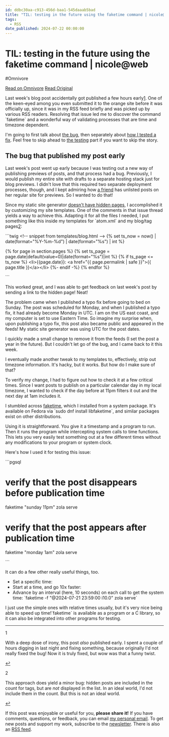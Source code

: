 ```yaml
---
id: ddbc30aa-c913-456d-baa1-545daaab5bad
title: "TIL: testing in the future using the faketime command | nicole@web"
tags:
  - RSS
date_published: 2024-07-22 00:00:00
---
```


# TIL: testing in the future using the faketime command | nicole@web
#Omnivore

[Read on Omnivore](https://omnivore.app/me/til-testing-in-the-future-using-the-faketime-command-nicole-web-190dae1e569)
[Read Original](https://ntietz.com/blog/til-testing-future-using-faketime/)



Last week&#39;s blog post accidentally got published a few hours early[1](#this-too). One of the keen-eyed among you even submitted it to the orange site before it was officially up, since it was in my RSS feed briefly and was picked up by various RSS readers. Resolving that issue led me to discover the command &#x60;faketime&#x60; and a wonderful way of validating processes that are time and timezone dependent.

I&#39;m going to first talk about [the bug](https:&#x2F;&#x2F;ntietz.com&#x2F;blog&#x2F;til-testing-future-using-faketime&#x2F;#bug), then separately about [how I tested a fix](https:&#x2F;&#x2F;ntietz.com&#x2F;blog&#x2F;til-testing-future-using-faketime&#x2F;#testing-future). Feel free to skip ahead to [the testing](https:&#x2F;&#x2F;ntietz.com&#x2F;blog&#x2F;til-testing-future-using-faketime&#x2F;#testing-future) part if you want to skip the story.

## The bug that published my post early

Last week&#39;s post went up early because I was testing out a new way of publishing previews of posts, and that process had a bug. Previously, I would publish my entire site with drafts to a separate hosting stack just for blog previews. I didn&#39;t love that this required two separate deployment processes, though, and I kept admiring how [a friend](https:&#x2F;&#x2F;erikarow.land&#x2F;) has unlisted posts on her regular site for previews. So I wanted to do that!

Since my static site generator [doesn&#39;t have hidden pages](https:&#x2F;&#x2F;github.com&#x2F;getzola&#x2F;zola&#x2F;issues&#x2F;2391), I accomplished it by customizing my site templates. One of the comments in that issue thread yields a way to achieve this. Adapting it for all the files I needed, I put something like this inside my templates for &#x60;atom.xml&#x60; and my blog&#x2F;tag pages[2](#tag-bug):

&#x60;&#x60;&#x60;twig
&lt;!-- snippet from templates&#x2F;blog.html --&gt;
{% set ts_now &#x3D; now() | date(format&#x3D;&quot;%Y-%m-%d&quot;) | date(format&#x3D;&quot;%s&quot;) | int %}

{% for page in section.pages %}
  {% set ts_page &#x3D; page.date|default(value&#x3D;0)|date(format&#x3D;&quot;%s&quot;)|int %}
  {% if ts_page &lt;&#x3D; ts_now %}
    &lt;li&gt;{{page.date}}: &lt;a href&#x3D;&quot;{{ page.permalink | safe }}&quot;&gt;{{ page.title }}&lt;&#x2F;a&gt;&lt;&#x2F;li&gt;
  {%- endif -%}
{% endfor %}

&#x60;&#x60;&#x60;

This worked great, and I was able to get feedback on last week&#39;s post by sending a link to the hidden page! Neat!

The problem came when I published a typo fix before going to bed on Sunday. The post was scheduled for Monday, and when I published a typo fix, it had already become Monday in UTC. I am on the US east coast, and my computer is set to use Eastern Time. So imagine my surprise when, upon publishing a typo fix, this post also became public and appeared in the feeds! My static site generator was using UTC for the post dates.

I quickly made a small change to remove it from the feeds (I set the post a year in the future). But I couldn&#39;t let go of the bug, and I came back to it this week.

I eventually made another tweak to my templates to, effectively, strip out timezone information. It&#39;s hacky, but it works. But how do I make sure of that?

To verify my change, I had to figure out how to check it at a few critical times. Since I want posts to publish on a particular calendar day in my local timezone, I wanted to check if the day before at 11pm filters it out and the next day at 1am includes it.

I stumbled across [faketime](https:&#x2F;&#x2F;github.com&#x2F;wolfcw&#x2F;libfaketime), which I installed from a system package. It&#39;s available on Fedora via &#x60;sudo dnf install libfaketime&#x60;, and similar packages exist on other distributions.

Using it is straightforward. You give it a timestamp and a program to run. Then it runs the program while intercepting system calls to time functions. This lets you very easily test something out at a few different times without any modifications to your program or system clock.

Here&#39;s how I used it for testing this issue:

&#x60;&#x60;&#x60;pgsql
# verify that the post disappears before publication time
faketime &quot;sunday 11pm&quot; zola serve

# verify that the post appears after publication time
faketime &quot;monday 1am&quot; zola serve

&#x60;&#x60;&#x60;

It can do a few other really useful things, too.

* Set a specific time:
* Start at a time, and go 10x faster:
* Advance by an interval (here, 10 seconds) on each call to get the system time: &#x60;faketime -f &quot;@2024-07-21 23:59:00 i10.0&quot; zola serve&#x60;

I just use the simple ones with relative times usually, but it&#39;s very nice being able to speed up time!&#x60;faketime&#x60; is available as a program or a C library, so it can also be integrated into other programs for testing.

---

1

With a deep dose of irony, this post _also_ published early. I spent a couple of hours digging in last night and fixing something, because originally I&#39;d not really fixed the bug! Now it is truly fixed, but wow was that a funny twist.

[↩](#this-too%5Fref)

2

This approach does yield a minor bug: hidden posts are included in the count for tags, but are _not_ displayed in the list. In an ideal world, I&#39;d not include them in the count. But this is not an ideal world.

[↩](#tag-bug%5Fref)

 If this post was enjoyable or useful for you, **please share it!** If you have comments, questions, or feedback, you can email [my personal email](mailto:me@ntietz.com). To get new posts and support my work, subscribe to the [newsletter](https:&#x2F;&#x2F;ntietz.com&#x2F;newsletter&#x2F;). There is also an [RSS feed](https:&#x2F;&#x2F;ntietz.com&#x2F;atom.xml).